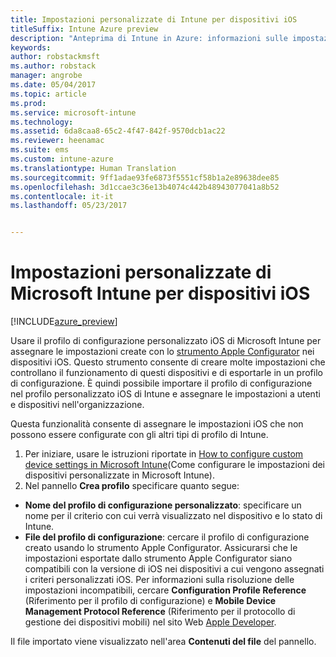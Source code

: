 ```yaml
---
title: Impostazioni personalizzate di Intune per dispositivi iOS
titleSuffix: Intune Azure preview
description: "Anteprima di Intune in Azure: informazioni sulle impostazioni che è possibile usare in un profilo personalizzato iOS."
keywords: 
author: robstackmsft
ms.author: robstack
manager: angrobe
ms.date: 05/04/2017
ms.topic: article
ms.prod: 
ms.service: microsoft-intune
ms.technology: 
ms.assetid: 6da8caa8-65c2-4f47-842f-9570dcb1ac22
ms.reviewer: heenamac
ms.suite: ems
ms.custom: intune-azure
ms.translationtype: Human Translation
ms.sourcegitcommit: 9ff1adae93fe6873f5551cf58b1a2e89638dee85
ms.openlocfilehash: 3d1ccae3c36e13b4074c442b48943077041a8b52
ms.contentlocale: it-it
ms.lasthandoff: 05/23/2017


---
```


# <a name="microsoft-intune-custom-settings-for-ios-devices"></a>Impostazioni personalizzate di Microsoft Intune per dispositivi iOS

[!INCLUDE[azure_preview](./includes/azure_preview.md)]

Usare il profilo di configurazione personalizzato iOS di Microsoft Intune per assegnare le impostazioni create con lo [strumento Apple Configurator](https://itunes.apple.com/app/apple-configurator-2/id1037126344?mt=12) nei dispositivi iOS. Questo strumento consente di creare molte impostazioni che controllano il funzionamento di questi dispositivi e di esportarle in un profilo di configurazione. È quindi possibile importare il profilo di configurazione nel profilo personalizzato iOS di Intune e assegnare le impostazioni a utenti e dispositivi nell'organizzazione.

Questa funzionalità consente di assegnare le impostazioni iOS che non possono essere configurate con gli altri tipi di profilo di Intune.


1. Per iniziare, usare le istruzioni riportate in [How to configure custom device settings in Microsoft Intune](custom-settings-configure.md)(Come configurare le impostazioni dei dispositivi personalizzate in Microsoft Intune).
2. Nel pannello **Crea profilo** specificare quanto segue:

- **Nome del profilo di configurazione personalizzato**: specificare un nome per il criterio con cui verrà visualizzato nel dispositivo e lo stato di Intune.
- **File del profilo di configurazione**: cercare il profilo di configurazione creato usando lo strumento Apple Configurator.
Assicurarsi che le impostazioni esportate dallo strumento Apple Configurator siano compatibili con la versione di iOS nei dispositivi a cui vengono assegnati i criteri personalizzati iOS. Per informazioni sulla risoluzione delle impostazioni incompatibili, cercare **Configuration Profile Reference** (Riferimento per il profilo di configurazione) e **Mobile Device Management Protocol Reference** (Riferimento per il protocollo di gestione dei dispositivi mobili) nel sito Web [Apple Developer](https://developer.apple.com/).

Il file importato viene visualizzato nell'area **Contenuti del file** del pannello.

